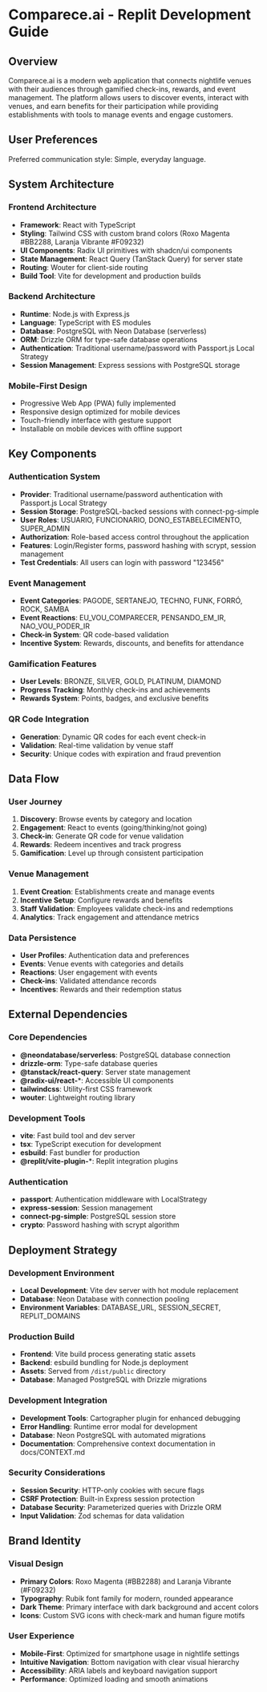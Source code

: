 # Comparece.ai - Replit Development Guide

## Overview

Comparece.ai is a modern web application that connects nightlife venues with their audiences through gamified check-ins, rewards, and event management. The platform allows users to discover events, interact with venues, and earn benefits for their participation while providing establishments with tools to manage events and engage customers.

## User Preferences

Preferred communication style: Simple, everyday language.

## System Architecture

### Frontend Architecture
- **Framework**: React with TypeScript
- **Styling**: Tailwind CSS with custom brand colors (Roxo Magenta #BB2288, Laranja Vibrante #F09232)
- **UI Components**: Radix UI primitives with shadcn/ui components
- **State Management**: React Query (TanStack Query) for server state
- **Routing**: Wouter for client-side routing
- **Build Tool**: Vite for development and production builds

### Backend Architecture
- **Runtime**: Node.js with Express.js
- **Language**: TypeScript with ES modules
- **Database**: PostgreSQL with Neon Database (serverless)
- **ORM**: Drizzle ORM for type-safe database operations
- **Authentication**: Traditional username/password with Passport.js Local Strategy
- **Session Management**: Express sessions with PostgreSQL storage

### Mobile-First Design
- Progressive Web App (PWA) fully implemented
- Responsive design optimized for mobile devices
- Touch-friendly interface with gesture support
- Installable on mobile devices with offline support

## Key Components

### Authentication System
- **Provider**: Traditional username/password authentication with Passport.js Local Strategy
- **Session Storage**: PostgreSQL-backed sessions with connect-pg-simple
- **User Roles**: USUARIO, FUNCIONARIO, DONO_ESTABELECIMENTO, SUPER_ADMIN
- **Authorization**: Role-based access control throughout the application
- **Features**: Login/Register forms, password hashing with scrypt, session management
- **Test Credentials**: All users can login with password "123456"

### Event Management
- **Event Categories**: PAGODE, SERTANEJO, TECHNO, FUNK, FORRÓ, ROCK, SAMBA
- **Event Reactions**: EU_VOU_COMPARECER, PENSANDO_EM_IR, NAO_VOU_PODER_IR
- **Check-in System**: QR code-based validation
- **Incentive System**: Rewards, discounts, and benefits for attendance

### Gamification Features
- **User Levels**: BRONZE, SILVER, GOLD, PLATINUM, DIAMOND
- **Progress Tracking**: Monthly check-ins and achievements
- **Rewards System**: Points, badges, and exclusive benefits

### QR Code Integration
- **Generation**: Dynamic QR codes for each event check-in
- **Validation**: Real-time validation by venue staff
- **Security**: Unique codes with expiration and fraud prevention

## Data Flow

### User Journey
1. **Discovery**: Browse events by category and location
2. **Engagement**: React to events (going/thinking/not going)
3. **Check-in**: Generate QR code for venue validation
4. **Rewards**: Redeem incentives and track progress
5. **Gamification**: Level up through consistent participation

### Venue Management
1. **Event Creation**: Establishments create and manage events
2. **Incentive Setup**: Configure rewards and benefits
3. **Staff Validation**: Employees validate check-ins and redemptions
4. **Analytics**: Track engagement and attendance metrics

### Data Persistence
- **User Profiles**: Authentication data and preferences
- **Events**: Venue events with categories and details
- **Reactions**: User engagement with events
- **Check-ins**: Validated attendance records
- **Incentives**: Rewards and their redemption status

## External Dependencies

### Core Dependencies
- **@neondatabase/serverless**: PostgreSQL database connection
- **drizzle-orm**: Type-safe database queries
- **@tanstack/react-query**: Server state management
- **@radix-ui/react-***: Accessible UI components
- **tailwindcss**: Utility-first CSS framework
- **wouter**: Lightweight routing library

### Development Tools
- **vite**: Fast build tool and dev server
- **tsx**: TypeScript execution for development
- **esbuild**: Fast bundler for production
- **@replit/vite-plugin-***: Replit integration plugins

### Authentication
- **passport**: Authentication middleware with LocalStrategy
- **express-session**: Session management
- **connect-pg-simple**: PostgreSQL session store
- **crypto**: Password hashing with scrypt algorithm

## Deployment Strategy

### Development Environment
- **Local Development**: Vite dev server with hot module replacement
- **Database**: Neon Database with connection pooling
- **Environment Variables**: DATABASE_URL, SESSION_SECRET, REPLIT_DOMAINS

### Production Build
- **Frontend**: Vite build process generating static assets
- **Backend**: esbuild bundling for Node.js deployment
- **Assets**: Served from `/dist/public` directory
- **Database**: Managed PostgreSQL with Drizzle migrations

### Development Integration
- **Development Tools**: Cartographer plugin for enhanced debugging
- **Error Handling**: Runtime error modal for development
- **Database**: Neon PostgreSQL with automated migrations
- **Documentation**: Comprehensive context documentation in docs/CONTEXT.md

### Security Considerations
- **Session Security**: HTTP-only cookies with secure flags
- **CSRF Protection**: Built-in Express session protection
- **Database Security**: Parameterized queries with Drizzle ORM
- **Input Validation**: Zod schemas for data validation

## Brand Identity

### Visual Design
- **Primary Colors**: Roxo Magenta (#BB2288) and Laranja Vibrante (#F09232)
- **Typography**: Rubik font family for modern, rounded appearance
- **Dark Theme**: Primary interface with dark background and accent colors
- **Icons**: Custom SVG icons with check-mark and human figure motifs

### User Experience
- **Mobile-First**: Optimized for smartphone usage in nightlife settings
- **Intuitive Navigation**: Bottom navigation with clear visual hierarchy
- **Accessibility**: ARIA labels and keyboard navigation support
- **Performance**: Optimized loading and smooth animations